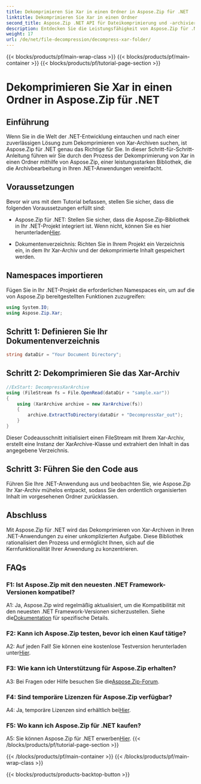 ```yaml
---
title: Dekomprimieren Sie Xar in einen Ordner in Aspose.Zip für .NET
linktitle: Dekomprimieren Sie Xar in einen Ordner
second_title: Aspose.Zip .NET API für Dateikomprimierung und -archivierung
description: Entdecken Sie die Leistungsfähigkeit von Aspose.Zip für .NET! Mit diesem benutzerfreundlichen Tutorial können Sie mühelos Xar-Archive dekomprimieren. Verbessern Sie Ihre .NET-Entwicklungserfahrung.
weight: 17
url: /de/net/file-decompression/decompress-xar-folder/
---
```


{{< blocks/products/pf/main-wrap-class >}}
{{< blocks/products/pf/main-container >}}
{{< blocks/products/pf/tutorial-page-section >}}

# Dekomprimieren Sie Xar in einen Ordner in Aspose.Zip für .NET

## Einführung

Wenn Sie in die Welt der .NET-Entwicklung eintauchen und nach einer zuverlässigen Lösung zum Dekomprimieren von Xar-Archiven suchen, ist Aspose.Zip für .NET genau das Richtige für Sie. In dieser Schritt-für-Schritt-Anleitung führen wir Sie durch den Prozess der Dekomprimierung von Xar in einen Ordner mithilfe von Aspose.Zip, einer leistungsstarken Bibliothek, die die Archivbearbeitung in Ihren .NET-Anwendungen vereinfacht.

## Voraussetzungen

Bevor wir uns mit dem Tutorial befassen, stellen Sie sicher, dass die folgenden Voraussetzungen erfüllt sind:

-  Aspose.Zip für .NET: Stellen Sie sicher, dass die Aspose.Zip-Bibliothek in Ihr .NET-Projekt integriert ist. Wenn nicht, können Sie es hier herunterladen[Hier](https://releases.aspose.com/zip/net/).

- Dokumentenverzeichnis: Richten Sie in Ihrem Projekt ein Verzeichnis ein, in dem Ihr Xar-Archiv und der dekomprimierte Inhalt gespeichert werden.

## Namespaces importieren

Fügen Sie in Ihr .NET-Projekt die erforderlichen Namespaces ein, um auf die von Aspose.Zip bereitgestellten Funktionen zuzugreifen:

```csharp
using System.IO;
using Aspose.Zip.Xar;
```

## Schritt 1: Definieren Sie Ihr Dokumentenverzeichnis

```csharp
string dataDir = "Your Document Directory";
```

## Schritt 2: Dekomprimieren Sie das Xar-Archiv

```csharp
//ExStart: DecompressXarArchive
using (FileStream fs = File.OpenRead(dataDir + "sample.xar"))
{
    using (XarArchive archive = new XarArchive(fs))
    {
        archive.ExtractToDirectory(dataDir + "DecompressXar_out");
    }
}
```

Dieser Codeausschnitt initialisiert einen FileStream mit Ihrem Xar-Archiv, erstellt eine Instanz der XarArchive-Klasse und extrahiert den Inhalt in das angegebene Verzeichnis.

## Schritt 3: Führen Sie den Code aus

Führen Sie Ihre .NET-Anwendung aus und beobachten Sie, wie Aspose.Zip Ihr Xar-Archiv mühelos entpackt, sodass Sie den ordentlich organisierten Inhalt im vorgesehenen Ordner zurücklassen.

## Abschluss

Mit Aspose.Zip für .NET wird das Dekomprimieren von Xar-Archiven in Ihren .NET-Anwendungen zu einer unkomplizierten Aufgabe. Diese Bibliothek rationalisiert den Prozess und ermöglicht Ihnen, sich auf die Kernfunktionalität Ihrer Anwendung zu konzentrieren.


## FAQs

### F1: Ist Aspose.Zip mit den neuesten .NET Framework-Versionen kompatibel?

 A1: Ja, Aspose.Zip wird regelmäßig aktualisiert, um die Kompatibilität mit den neuesten .NET Framework-Versionen sicherzustellen. Siehe die[Dokumentation](https://reference.aspose.com/zip/net/) für spezifische Details.

### F2: Kann ich Aspose.Zip testen, bevor ich einen Kauf tätige?

 A2: Auf jeden Fall! Sie können eine kostenlose Testversion herunterladen unter[Hier](https://releases.aspose.com/).

### F3: Wie kann ich Unterstützung für Aspose.Zip erhalten?

 A3: Bei Fragen oder Hilfe besuchen Sie die[Aspose.Zip-Forum](https://forum.aspose.com/c/zip/37).

### F4: Sind temporäre Lizenzen für Aspose.Zip verfügbar?

 A4: Ja, temporäre Lizenzen sind erhältlich bei[Hier](https://purchase.aspose.com/temporary-license/).

### F5: Wo kann ich Aspose.Zip für .NET kaufen?

 A5: Sie können Aspose.Zip für .NET erwerben[Hier](https://purchase.aspose.com/buy).
{{< /blocks/products/pf/tutorial-page-section >}}

{{< /blocks/products/pf/main-container >}}
{{< /blocks/products/pf/main-wrap-class >}}

{{< blocks/products/products-backtop-button >}}
